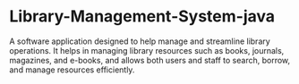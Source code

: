 # Library-Management-System-java
A software application designed to help manage and streamline library operations. It helps in managing library resources such as books, journals, magazines, and e-books, and allows both users and staff to search, borrow, and manage resources efficiently.
